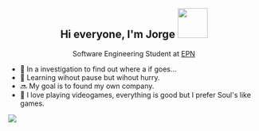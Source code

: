 <h2 align= "center">
  Hi everyone, I'm Jorge
  <img src="https://images-wixmp-ed30a86b8c4ca887773594c2.wixmp.com/f/432780e4-f104-4387-987f-8611d44dc1c4/d7w3kdu-b4ff86fa-6acd-412c-8a1f-c89f4b2a5e91.gif?token=eyJ0eXAiOiJKV1QiLCJhbGciOiJIUzI1NiJ9.eyJzdWIiOiJ1cm46YXBwOjdlMGQxODg5ODIyNjQzNzNhNWYwZDQxNWVhMGQyNmUwIiwiaXNzIjoidXJuOmFwcDo3ZTBkMTg4OTgyMjY0MzczYTVmMGQ0MTVlYTBkMjZlMCIsIm9iaiI6W1t7InBhdGgiOiJcL2ZcLzQzMjc4MGU0LWYxMDQtNDM4Ny05ODdmLTg2MTFkNDRkYzFjNFwvZDd3M2tkdS1iNGZmODZmYS02YWNkLTQxMmMtOGExZi1jODlmNGIyYTVlOTEuZ2lmIn1dXSwiYXVkIjpbInVybjpzZXJ2aWNlOmZpbGUuZG93bmxvYWQiXX0.XRqCLgDpS_lncQwnfUan4pHxY6NlyIfapT437SFmK1I" width="60px" height="60px">
</h2>


<p align = "center">
  Software Engineering Student at <a href = "https://www.epn.edu.ec"> EPN </a> 
</p>

- 💬 In a investigation to find out where a if goes...
- 🌇 Learning wihout pause but wihout hurry.
- 🔜 My goal is to found my own company.
- 💝 I love playing videogames, everything is good but I prefer Soul's like games. 

![](https://steamuserimages-a.akamaihd.net/ugc/280722191113912623/15175D029458715E3E140644641574E3AE611B29/?imw=5000&imh=5000&ima=fit&impolicy=Letterbox&imcolor=%23000000&letterbox=false)

